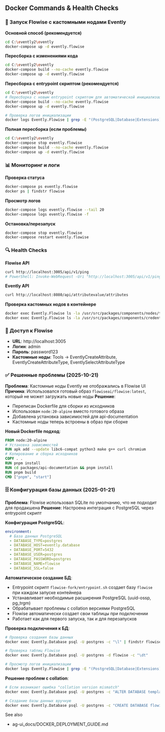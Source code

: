 ## Docker Commands & Health Checks

### 🚀 Запуск Flowise с кастомными нодами Evently

**Основной способ (рекомендуется)**
```bash
cd C:\evently2\evently
docker-compose up -d evently.flowise
```

**Пересборка с изменениями кода**
```bash
cd C:\evently2\evently
docker-compose build --no-cache evently.flowise
docker-compose up -d evently.flowise
```

**Пересборка с entrypoint скриптом (рекомендуется)**
```bash
cd C:\evently2\evently
# Пересборка с новым entrypoint скриптом для автоматической инициализации БД
docker-compose build --no-cache evently.flowise
docker-compose up -d evently.flowise

# Проверка логов инициализации
docker logs Evently.Flowise | grep -E "(PostgreSQL|Database|Extensions)"
```

**Полная пересборка (если проблемы)**
```bash
cd C:\evently2\evently
docker-compose stop evently.flowise
docker-compose build --no-cache evently.flowise
docker-compose up -d evently.flowise
```

### 📊 Мониторинг и логи

**Проверка статуса**
```bash
docker-compose ps evently.flowise
docker ps | findstr flowise
```

**Просмотр логов**
```bash
docker-compose logs evently.flowise --tail 20
docker-compose logs evently.flowise -f
```

**Остановка/перезапуск**
```bash
docker-compose stop evently.flowise
docker-compose restart evently.flowise
```

### 🔍 Health Checks

**Flowise API**
```bash
curl http://localhost:3005/api/v1/ping
# PowerShell: Invoke-WebRequest -Uri "http://localhost:3005/api/v1/ping" -Method GET
```

**Evently API**
```bash
curl http://localhost:8080/api/attributevalue/attributes
```

**Проверка кастомных нодов в контейнере**
```bash
docker exec Evently.Flowise ls -la /usr/src/packages/components/nodes/tools/ | findstr -i evently
docker exec Evently.Flowise ls -la /usr/src/packages/components/credentials/ | findstr -i evently
```

### 🎯 Доступ к Flowise

- **URL**: http://localhost:3005
- **Логин**: admin
- **Пароль**: password123
- **Кастомные ноды**: Tools → EventlyCreateAttribute, EventlyCreateAttributeType, EventlySelectAttributeType

### ✅ Решенные проблемы (2025-10-21)

**Проблема**: Кастомные ноды Evently не отображались в Flowise UI
**Причина**: Использовался готовый образ `flowiseai/flowise:latest`, который не может загружать новые ноды
**Решение**: 
- Переписан Dockerfile для сборки из исходников
- Использован `node:20-alpine` вместо готового образа
- Добавлена установка зависимостей для api-documentation
- Кастомные ноды теперь встроены в образ при сборке

**Новый Dockerfile подход**:
```dockerfile
FROM node:20-alpine
# Установка зависимостей
RUN apk add --update libc6-compat python3 make g++ curl chromium
# Копирование и сборка исходников
COPY . .
RUN pnpm install
RUN cd packages/api-documentation && pnpm install
RUN pnpm build
CMD ["pnpm", "start"]
```

### 🗄️ Конфигурация базы данных (2025-01-21)

**Проблема**: Flowise использовал SQLite по умолчанию, что не подходит для продакшена
**Решение**: Настроена интеграция с PostgreSQL через entrypoint скрипт

**Конфигурация PostgreSQL**:
```yaml
environment:
  # База данных PostgreSQL
  - DATABASE_TYPE=postgres
  - DATABASE_HOST=evently.database
  - DATABASE_PORT=5432
  - DATABASE_USER=postgres
  - DATABASE_PASSWORD=postgres
  - DATABASE_NAME=flowise
  - DATABASE_SSL=false
```

**Автоматическое создание БД**:
- Entrypoint скрипт `flowise-fork/entrypoint.sh` создает базу `flowise` при каждом запуске контейнера
- Устанавливает необходимые расширения PostgreSQL (uuid-ossp, pg_trgm)
- Обрабатывает проблемы с collation версиями PostgreSQL
- Flowise автоматически создает свои таблицы при подключении
- Работает как для первого запуска, так и для перезапусков

**Проверка подключения к БД**:
```bash
# Проверка создания базы данных
docker exec Evently.Database psql -U postgres -c "\l" | findstr flowise

# Проверка таблиц Flowise
docker exec Evently.Database psql -U postgres -d flowise -c "\dt"

# Просмотр логов инициализации
docker logs Evently.Flowise | grep -E "(PostgreSQL|Database|Extensions)"
```

**Решение проблем с collation**:
```bash
# Если возникает ошибка "collation version mismatch"
docker exec Evently.Database psql -U postgres -c "ALTER DATABASE template1 REFRESH COLLATION VERSION; ALTER DATABASE postgres REFRESH COLLATION VERSION;"

# Создание базы данных вручную
docker exec Evently.Database psql -U postgres -c "CREATE DATABASE flowise;"
```

See also
- ag-ui_docs/DOCKER_DEPLOYMENT_GUIDE.md

